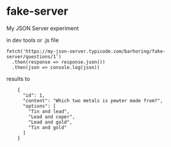 # fake-server

My JSON Server experiment

in dev tools or .js file

```
fetch('https://my-json-server.typicode.com/barhoring/fake-server/questions/1')
  .then(response => response.json())
  .then(json => console.log(json))
```

results to

```
    {
      "id": 1,
      "content": "Which two metals is pewter made from?",
      "options": [
        "Tin and lead",
        "Lead and coper",
        "Lead and gold",
        "Tin and gold"
      ]
    }
```
